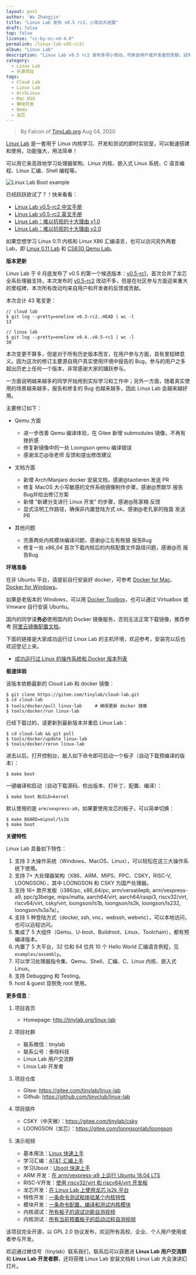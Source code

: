```yaml
---
layout: post
author: 'Wu Zhangjin'
title: "Linux Lab 发布 v0.5 rc2，小改动大进展"
draft: false
top: false
license: "cc-by-nc-nd-4.0"
permalink: /linux-lab-v05-rc2/
album: "Linux Lab"
description: "Linux Lab v0.5 rc2 发布多项小改动，均来自用户或开发者的贡献，迎来社区参与方面的重要里程碑。"
category:
  - Linux Lab
  - 开源项目
tags:
  - Cloud Lab
  - Linux Lab
  - ArchLinux
  - Mac OSX
  - 模块开发
  - Qemu
  - 龙芯
---
```


> By Falcon of [TinyLab.org][1]
> Aug 04, 2020

[Linux Lab](http://tinylab.org/linux-lab) 是一套用于 Linux 内核学习、开发和测试的即时实验室，可以极速搭建和使用，功能强大，用法简单！

可以用它来高效地学习处理器架构、Linux 内核、嵌入式 Linux 系统、C 语言编程、Linux 汇编、Shell 编程等。

![Linux Lab Boot example](/wp-content/uploads/2020/08/linux-lab-loongson.jpg)

已经跃跃欲试了？！快来看看：

  * [Linux Lab v0.5-rc2 中文手册](http://tinylab.org/pdfs/linux-lab-v0.5-rc2-manual-zh.pdf)
  * [Linux Lab v0.5-rc2 英文手册](http://tinylab.org/pdfs/linux-lab-v0.5-rc2-manual-en.pdf)
  * [Linux Lab：难以抗拒的十大理由 v1.0](http://tinylab.org/why-linux-lab/)
  * [Linux Lab：难以抗拒的十大理由 v2.0](http://tinylab.org/why-linux-lab-v2/)

如果您想学习 Linux 0.11 内核和 Linux X86 汇编语言，也可以访问另外两套 Lab，即 [Linux 0.11 Lab](http://tinylab.org/linux-0.11-lab) 和 [CS630 Qemu Lab](http://tinylab.org/cs630-qemu-lab)。

**版本更新**

Linux Lab 于 6 月底发布了 v0.5 的第一个候选版本：[v0.5-rc1](https://gitee.com/tinylab/linux-lab/tree/v0.5-rc1/)，首次合并了龙芯全系处理器支持，本次发布的 [v0.5-rc2](https://gitee.com/tinylab/linux-lab/tree/v0.5-rc2/) 改动不多，但是在社区参与方面迎来重大的里程碑，本次所有改动均来自用户和开发者的反馈或贡献。

本次合计 43 笔变更：

    // cloud lab
    $ git log --pretty=oneline v0.3-rc2..HEAD | wc -l
    13

    // linux lab
    $ git log --pretty=oneline v0.4..v0.5-rc1 | wc -l
    30

本次变更不算多，但是对于所有历史版本而言，在用户参与方面，具有里程碑意义。因为这次的修订主要源自用户真实使用环境中报告的 Bug，参与的用户之多超出历史上任何一个版本，非常感谢大家的踊跃参与。

一方面说明越来越多的同学开始用到实际学习和工作中；另外一方面，随着真实使用的场景越来越多，报告和修复的 Bug 也越来越多，因此 Linux Lab 会越来越好用。

主要修订如下：

* Qemu 方面
    * 进一步改善 Qemu 编译体验，在 Gitee 新增 submodules 镜像，不再有挫折感
    * 修复新镜像中的一处 Loongson qemu 编译错误
    * 感谢龙芯@张老师 反馈和提出修改建议

* 文档方面
    * 新增 Arch/Manjaro docker 安装文档，感谢@taotieren 发送 PR
    * 修复 MacOS 大小写敏感的文件系统镜像制作步骤，感谢@贾献华 报告Bug并给出修订方案
    * 新增 “新建分支进行 Linux 开发” 的步骤，感谢@陈家楠 反馈
    * 显式注明工作路径，确保非内置登陆方式 ok，感谢@老孔家的独苗 发送 PR

* 其他问题
    * 完善两处内核模块编译问题，感谢@江左有枚狼 报告Bug
    * 修复一处 x86_64 首次下载内核后的内核配置文件路径问题，感谢@亮 报告Bug

**环境准备**

在非 Ubuntu 平台，请提前自行安装好 docker，可参考 [Docker for Mac](https://docs.docker.com/docker-for-mac/)、[Docker for Windows](https://docs.docker.com/docker-for-windows/)。

如果是老版本的 Windows，可以用 [Docker Toolbox](https://docs.docker.com/toolbox/overview/)，也可以通过 Virtualbox 或 Vmware 自行安装 Ubuntu。

国内的同学请**务必**使用国内的 Docker 镜像服务，否则无法正常下载镜像，推荐参考 [阿里云镜像配置文档](https://help.aliyun.com/document_detail/60750.html)。

下面的链接是大家成功运行过 Linux Lab 的主机环境，欢迎参考，安装完以后也欢迎登记上来。

* [成功运行过 Linux 的操作系统和 Docker 版本列表](https://gitee.com/tinylab/linux-lab/issues/I1FZBJ)

**极速体验**

该版本依赖最新的 Cloud Lab 和 docker 镜像：

    $ git clone https://gitee.com/tinylab/cloud-lab.git
    $ cd cloud-lab
    $ tools/docker/pull linux-lab     # 确保更新 docker 镜像
    $ tools/docker/run linux-lab

已经下载过的，请更新到最新版本并重启 Linux Lab：

    $ cd cloud-lab && git pull
    $ tools/docker/update linux-lab
    $ tools/docker/rerun linux-lab

进去以后，打开控制台，敲入如下命令即可启动一个板子（自动下载预编译的版本）：

    $ make boot

一键编译和启动（自动下载源码、检出版本、打补丁、配置、编译）：

    $ make boot BUILD=kernel

默认使用的是 `arm/vexpress-a9`，如果要使用龙芯的板子，可以简单切换：

    $ make BOARD=mipsel/ls1b
    $ make boot

**关键特性**

Linux Lab 具备如下特性：

1. 支持 3 大操作系统（Windows、MacOS、Linux），可以轻松在这三大操作系统下使用。
2. 支持 7+ 大处理器架构（X86、ARM、MIPS、PPC、CSKY，RISC-V, LOONGSON），其中 LOONGSON 和 CSKY 为国产处理器。
3. 支持 16+ 款开发板（i386/pc, x86_64/pc, arm/versatilepb, arm/vexpress-a9, ppc/g3beige, mips/malta, aarch64/virt, aarch64/raspi3, riscv32/virt, riscv64/virt, csky/virt, loongson/ls1b, loongson/ls2k, loongson/ls232, loongson/ls3a7a）。
4. 支持 5 种登陆方式（docker, ssh, vnc，webssh, webvnc），可以本地访问，也可以远程访问。
5. 集成了 5 大组件（Qemu、U-boot、Buildroot、Linux、Toolchain），都有预编译版本。
6. 内置了 5 大平台，32 位和 64 位共 10 个 Hello World 汇编语言例程，见 `examples/assembly`。
7. 可以学习处理器指令集、Qemu、Shell、汇编、C、Linux 内核、嵌入式 Linux。
8. 支持 Debugging 和 Testing。
9. host & guest 双侧免 root 使用。

**更多信息**：

1. 项目首页
    - Homepage: <http://tinylab.org/linux-lab>

2. 项目社群
    - 联系微信：tinylab
    - 联系公号：泰晓科技
    - Linux Lab 用户交流群
    - Linux Lab 开发者

3. 项目仓库
    - Gitee: <https://gitee.com/tinylab/linux-lab>
    - Github:  <https://github.com/tinyclub/linux-lab>

4. 项目插件
    - CSKY（中天微）：<https://gitee.com/tinylab/csky>
    - LOONGSON（龙芯）：<https://gitee.com/loongsonlab/loongson>

5. 演示视频
    - 基本用法：[Linux 快速上手](http://showterm.io/6fb264246580281d372c6)
    - 学习汇编：[AT&T 汇编上手](http://showterm.io/0f0c2a6e754702a429269)
    - 学习Uboot：[Uboot 快速上手](http://showterm.io/11f5ae44b211b56a5d267)
    - ARM 开发：[在 arm/vexpress-a9 上运行 Ubuntu 18.04 LTS](http://showterm.io/c351abb6b1967859b7061)
    - RISC-V开发：[使用 riscv32/virt 和 riscv64/virt 开发板](http://showterm.io/37ce75e5f067be2cc017f)
    - 龙芯开发：[在 Linux Lab 上使用龙芯 ls2k 平台](http://showterm.io/1eca85a09775fd212d827)
    - 特性开发：[一条命令测试和体验某个内核特性](http://showterm.io/7edd2e51e291eeca59018)
    - 模块开发：[一条命令配置、编译和测试内核模块](http://showterm.io/26b78172aa926a316668d)
    - 内核调试：[所有板子的调试功能自测视频](http://showterm.io/0255c6a8b7d16dc116cbe)
    - 内核测试：[所有当前预置板子的启动过程自测视频](http://showterm.io/8cd2babf19e0e4f90897e)


该项目完全开源，以 GPL 2.0 协议发布，欢迎所有高校、企业、个人用户使用或者参与开发。

欢迎通过微信号（tinylab）联系我们，联系后可以获邀进 **Linux Lab 用户交流群** 和 **Linux Lab 开发者群**，还将获赠 Linux Lab 安装文档和 Linux Lab 大会演讲幻灯片。

[1]: http://tinylab.org
